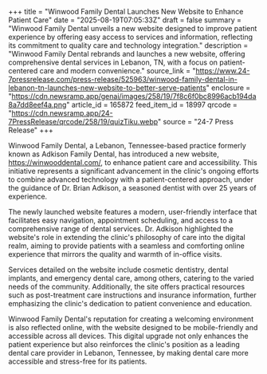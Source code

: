 +++
title = "Winwood Family Dental Launches New Website to Enhance Patient Care"
date = "2025-08-19T07:05:33Z"
draft = false
summary = "Winwood Family Dental unveils a new website designed to improve patient experience by offering easy access to services and information, reflecting its commitment to quality care and technology integration."
description = "Winwood Family Dental rebrands and launches a new website, offering comprehensive dental services in Lebanon, TN, with a focus on patient-centered care and modern convenience."
source_link = "https://www.24-7pressrelease.com/press-release/525963/winwood-family-dental-in-lebanon-tn-launches-new-website-to-better-serve-patients"
enclosure = "https://cdn.newsramp.app/genai/images/258/19/7f8c6f0bc8996acb194da8a7dd8eef4a.png"
article_id = 165872
feed_item_id = 18997
qrcode = "https://cdn.newsramp.app/24-7PressRelease/qrcode/258/19/quizTiku.webp"
source = "24-7 Press Release"
+++

<p>Winwood Family Dental, a Lebanon, Tennessee-based practice formerly known as Adkison Family Dental, has introduced a new website, <a href='https://winwooddental.com/' rel='nofollow' target='_blank'>https://winwooddental.com/</a>, to enhance patient care and accessibility. This initiative represents a significant advancement in the clinic's ongoing efforts to combine advanced technology with a patient-centered approach, under the guidance of Dr. Brian Adkison, a seasoned dentist with over 25 years of experience.</p><p>The newly launched website features a modern, user-friendly interface that facilitates easy navigation, appointment scheduling, and access to a comprehensive range of dental services. Dr. Adkison highlighted the website's role in extending the clinic's philosophy of care into the digital realm, aiming to provide patients with a seamless and comforting online experience that mirrors the quality and warmth of in-office visits.</p><p>Services detailed on the website include cosmetic dentistry, dental implants, and emergency dental care, among others, catering to the varied needs of the community. Additionally, the site offers practical resources such as post-treatment care instructions and insurance information, further emphasizing the clinic's dedication to patient convenience and education.</p><p>Winwood Family Dental's reputation for creating a welcoming environment is also reflected online, with the website designed to be mobile-friendly and accessible across all devices. This digital upgrade not only enhances the patient experience but also reinforces the clinic's position as a leading dental care provider in Lebanon, Tennessee, by making dental care more accessible and stress-free for its patients.</p>